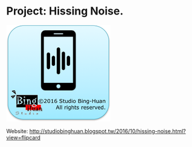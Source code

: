 # Project: Hissing Noise. 
<img src="Icon.png" style="height:256px;width:auto">

Website: <a href="http://studiobinghuan.blogspot.tw/2016/10/hissing-noise.html?view=flipcard" target="_blank">http://studiobinghuan.blogspot.tw/2016/10/hissing-noise.html?view=flipcard</a>